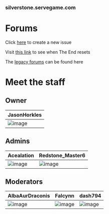 ### silverstone.servegame.com
# Forums
Click [here](https://github.com/JasonHorkles/Silverstone/issues/new/choose) to create a new issue

Visit [this link](https://rebrand.ly/SilverstoneEndReset) to see when The End resets

The [legacy forums](https://jasonhorkles.wixsite.com/server-backup/forum) can be found here

# Meet the staff
## Owner
| JasonHorkles |
|-|
| ![image](https://minotar.net/body/a28173aff0a947fe854919c6bccf68da/100.png) |

## Admins
Acealation | Redstone_Master6
-|-
![image](https://minotar.net/body/5c3d3b7caa024751ae4b60b277da9c35/100.png) | ![image](https://minotar.net/body/75fb05a29d9e49cbbe346bd5215548ba/100.png)

## Moderators
AlbaAurDraconis | Falcynn | dash794
-|-|-
![image](https://minotar.net/body/e70a462285b6417d92017322e5094465/100.png) | ![image](https://minotar.net/body/ebe36b5e52eb4956aee4f4f6e3136189/100.png) | ![image](https://minotar.net/body/da17e35728ae43e4ba52176ae6c04145/100.png)

